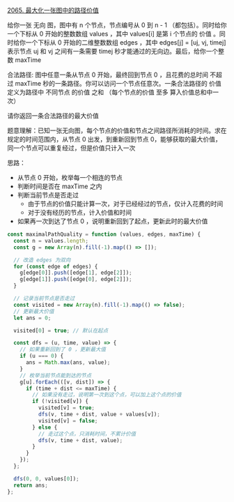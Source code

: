 [2065. 最大化一张图中的路径价值](https://leetcode.cn/problems/maximum-path-quality-of-a-graph/description/)

给你一张 无向 图，图中有 n 个节点，节点编号从 0 到 n - 1 （都包括）。同时给你一个下标从 0 开始的整数数组 values ，其中 values[i] 是第 i 个节点的 价值 。同时给你一个下标从 0 开始的二维整数数组 edges ，其中 edges[j] = [uj, vj, timej] 表示节点 uj 和 vj 之间有一条需要 timej 秒才能通过的无向边。最后，给你一个整数 maxTime

合法路径: 图中任意一条从节点 0 开始，最终回到节点 0 ，且花费的总时间 不超过 maxTime 秒的一条路径。你可以访问一个节点任意次。一条合法路径的 价值 定义为路径中 不同节点 的价值 之和 （每个节点的价值 至多 算入价值总和中一次）

请你返回一条合法路径的最大价值

题意理解：已知一张无向图，每个节点的价值和节点之间路径所消耗的时间。求在规定的时间范围内，从节点 0 出发，到重新回到节点 0，能够获取的最大价值，同一个节点可以重复经过，但是价值只计入一次

思路：

- 从节点 0 开始，枚举每一个相连的节点
- 判断时间是否在 maxTime 之内
- 判断当前节点是否走过
  - 由于节点的价值只能计算一次，对于已经经过的节点，仅计入花费的时间
  - 对于没有经历的节点，计入价值和时间
- 如果再一次到达了节点 0 ，说明重新回到了起点，更新此时的最大价值

```js
const maximalPathQuality = function (values, edges, maxTime) {
  const n = values.length;
  const g = new Array(n).fill(-1).map(() => []);

  // 改造 edges 为双向
  for (const edge of edges) {
    g[edge[0]].push([edge[1], edge[2]]);
    g[edge[1]].push([edge[0], edge[2]]);
  }

  // 记录当前节点是否走过
  const visited = new Array(n).fill(-1).map(() => false);
  // 更新最大价值
  let ans = 0;

  visited[0] = true; // 默认在起点

  const dfs = (u, time, value) => {
    // 如果重新回到了 0 ，更新最大值
    if (u === 0) {
      ans = Math.max(ans, value);
    }
    // 枚举当前节点能到达的节点
    g[u].forEach(([v, dist]) => {
      if (time + dist <= maxTime) {
        // 如果没有走过，说明第一次到这个点，可以加上这个点的价值
        if (!visited[v]) {
          visited[v] = true;
          dfs(v, time + dist, value + values[v]);
          visited[v] = false;
        } else {
          // 走过这个点，只消耗时间，不累计价值
          dfs(v, time + dist, value);
        }
      }
    });
  };

  dfs(0, 0, values[0]);
  return ans;
};
```
